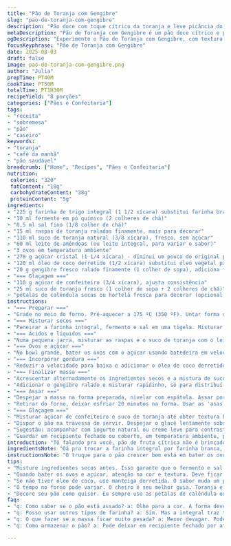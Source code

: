 ```yaml
---
title: "Pão de Toranja com Gengibre"
slug: "pao-de-toranja-com-gengibre"
description: "Pão doce com toque cítrico da toranja e leve picância do gengibre fresco. Fica úmido, com aroma vibrante e crosta fina. Serve para café da manhã ou lanche. Usa óleo de coco no lugar de óleo vegetal, e farinha de trigo integral para textura mais rústica. Glaçagem de toranja com açúcar de confeiteiro ajustada para consistência perfeita. Ideia diferente do clássico pão de frutas, com visual bonito e roubando a cena junto a um chá quente."
metaDescription: "Pão de Toranja com Gengibre é um pão doce cítrico e picante, ideal para café da manhã ou lanche."
ogDescription: "Experimente o Pão de Toranja com Gengibre, com textura rústica e aroma vibrante. Perfeito para acompanhar um bom chá."
focusKeyphrase: "Pão de Toranja com Gengibre"
date: 2025-08-03
draft: false
image: pao-de-toranja-com-gengibre.png
author: "Julia"
prepTime: PT40M
cookTime: PT50M
totalTime: PT1H30M
recipeYield: "8 porções"
categories: ["Pães e Confeitaria"]
tags:
- "receita"
- "sobremesa"
- "pão"
- "caseiro"
keywords:
- "toranja"
- "café da manhã"
- "pão saudável"
breadcrumb: ["Home", "Recipes", "Pães e Confeitaria"]
nutrition: 
 calories: "320"
 fatContent: "18g"
 carbohydrateContent: "38g"
 proteinContent: "5g"
ingredients:
- "225 g farinha de trigo integral (1 1/2 xícara) substitui farinha branca para textura e sabor mais encorpado"
- "10 ml fermento em pó químico (2 colheres de chá)"
- "0,5 ml sal fino (1/8 colher de chá)"
- "15 ml raspas de toranja raladas finamente, mais para decorar"
- "110 ml suco de toranja natural (3/8 xícara), fresco, sem açúcar"
- "60 ml leite de amêndoas (ou leite integral, para variar o sabor)"
- "3 ovos em temperatura ambiente"
- "270 g açúcar cristal (1 1/4 xícara) - diminui um pouco do original para evitar muito doce"
- "120 ml óleo de coco derretido (1/2 xícara) substitui óleo vegetal para aroma e textura mais interessantes"
- "20 g gengibre fresco ralado finamente (1 colher de sopa), adiciona frescor e leve picância"
- "=== Glaçagem ==="
- "110 g açúcar de confeiteiro (3/4 xícara), ajusta consistência"
- "25 ml suco de toranja fresco (1 colher de sopa + 2 colheres de chá)"
- "pétalas de calêndula secas ou hortelã fresca para decorar (opcional)"
instructions:
- "=== Preparar ==="
- "Grade no meio do forno. Pré-aquecer a 175 ºC (350 ºF). Untar forma de pão (23 x 13 cm) com manteiga e forrar com papel manteiga, deixando 'asas' que ultrapassem as bordas para facilitar desenformar — faz toda diferença, não pule esse passo."
- "=== Misturar secos ==="
- "Peneirar a farinha integral, fermento e sal em uma tigela. Misturar rapidamente para uniformizar. Reservar."
- "=== Ácidos e líquidos ==="
- "Numa pequena jarra, misturar as raspas e o suco de toranja com o leite vegetal. Deixar descansar uns 5 minutos, enquanto os sabores se misturam e o cheiro fica forte."
- "=== Ovos e açúcar ==="
- "No bowl grande, bater os ovos com o açúcar usando batedeira em velocidade média-alta. A mistura deve clarear, crescer em volume e formar uma fita grossa quando o batedor levantar — leva cerca de 6 a 7 minutos. Paciência aqui é vital; acelera o crescimento do pão e a textura aveludada."
- "=== Incorporar gordura ==="
- "Reduzir a velocidade para baixa e adicionar o óleo de coco derretido em fio contínuo, aos poucos, para emulsificar. Misture até integrar bem, sem deixar separar."
- "=== Finalizar massa ==="
- "Acrescentar alternadamente os ingredientes secos e a mistura de suco de toranja, começando e terminando com os secos. Isso evita que a massa fique muito pesada ou seca. Usar espátula para mexer delicadamente, sem bater muito para não desenvolver glúten excessivo — pão fica duro."
- "Adicionar o gengibre ralado e misturar rapidinho, só para distribuí-lo."
- "=== Assar ==="
- "Despejar a massa na forma preparada, nivelar com espátula. Assar por aproximadamente 50 minutos, observando o topo — dourado porém não queimado, e o cheiro de toranja com gengibre que invade a cozinha. Testar com um palito: deve sair limpo ou com pouca migalha úmida. Caso doure rápido demais, cobrir com papel alumínio nos últimos 10 minutos."
- "Retirar do forno, deixar esfriar 20 minutos na forma. Usar as 'asas' para levantar o pão sem quebrar, transferir para grade e deixar esfriar completamente, cerca de 1h a 1h10. Esse tempo é essencial para o corte não esfarelar."
- "=== Glaçagem ==="
- "Misturar açúcar de confeiteiro e suco de toranja até obter textura homogênea, brilhante e espessa, mas fluida o suficiente para escorrer por cima sem ficar líquida. Ajustar com mais suco ou açúcar."
- "Dispor o pão na travessa de servir. Despejar o glacê lentamente sobre o topo, deixando escorrer nas laterais. Decorar com raspas de toranja e as pétalas de calêndula ou folhas de hortelã para dar cor, frescor e efeito visual caprichado."
- "Sugestão: acompanhar com iogurte natural ou creme leve para contraste – o azedinho do pão e a doçura passam fácil para nível gourmet."
- "Guardar em recipiente fechado ou coberto, em temperatura ambiente, por até 3 dias. Se quiser conservar mais, envolva bem e coloque na geladeira, mas lembre que perde um pouco da umidade natural."
introduction: "Tô falando pra você, pão de fruta cítrica não é brincadeira. Já queimei alguns, já bati massa demais, já saiu duro feito pedra. Toranja tem personalidade forte, o gengibre equilibra com toque quente. Já testei farinha branca, gostava, mas achava que faltava força no sabor. Troquei a integral pra dar aquela textura densa prática, no estilo pão-que-você-já-conhece-mas-com-uma-surpresinha. O óleo de coco troca o perfume, deixa mais atraente e menos óbvio que óleo vegetal. Se não tiver, manteiga derretida funciona, mas o resultado muda um pouco. Só não enche o saco batendo demais a massa, é atração pelo olfato que diz quando tá pronto. Acho que a gente cozinha olhando – quase sentindo – não só com relógio e receita. Por isso, preste atenção no cheiro doce da toranja e no brilho da massa. Isso ensina mais que tempo na forma. Depois, a sequência do glacê é um passo pra dar charme. Usei açúcar de confeiteiro porque escorre melhor e uniformiza. Finaliza, colore. Petalas dão charme. E quanto ao iogurte, vai na fé: um detalhezinho ácido que eleva o conjunto, afina o paladar. Pão funciona pra momentos de calmaria, cafezinho, papo jogado. Não é só tarefa, é coisa nossa."
ingredientsNote: "Dá pra trocar a farinha integral por farinha branca, mas aí perde aquele toque rústico na textura que adoro. Se for substituir o óleo de coco, melhor usar manteiga derretida, porque óleo de girassol ou soja muda bem o aroma e a maciez. Se não tiver gengibre fresco, experimente colocar meia colher de chá de gengibre em pó; não é a mesma coisa, mas quebra um galho. Suco de toranja natural é chave – use espremedor manual, acontece uma diferença gigante. Leite de amêndoas pode ser substituído por leite normal, ou até água para versão mais leve. O açúcar foi diminuído para evitar excesso. Se quiser mais doce, só aumentar um pouco, mas sem abusar para não desandar o equilíbrio."
instructionsNote: "O truque para o pão crescer bem está em bater os ovos e açúcar até ponto de fita – é quando a mistura tem ar suficiente para gerar leveza. Demorou para eu entender isso, achava que chegar no mais claro bastava. Incorporar óleo devagar, com batedeira na velocidade mínima, ajuda a evitar que se separe. Misturar ingredientes secos e líquidos aos poucos também. Massa pesada vira pão duro, e isso todo mundo já fez. O tempo no forno é uma referência — olhe a coloração dourada ao invés de só contar minutos. Se o topo dourar antes, tapa com papel alumínio para o interior não secar. Retirar da forma é outro momento: deixar amornar ajuda o pão a soltar, se tiver quente demais, esfarela. A glaçagem pede paciência: mexa aos poucos o suco no açúcar para não passar do ponto, sino vira uma calda escorrendo demais que não fixa no pão. Se estiver muito denso, pózinho extra de suco; se muito fino, mais açúcar. Decorar é só jogo final, mas faz comida ficar mais bonita e apetitosa. Serve tal qual, com um café forte, chá ou iogurte, porque o conjunto pede equilíbrio no sabor e textura."
tips:
- "Misture ingredientes secos antes. Isso garante que o fermento e sal se espalhem bem, evitando surpresas ao assar. Se não peneirar, pode ter bolinhas de fermento. Aprendi isso com erros anteriores. Parece básico, mas na prática faz diferença."
- "Quando bater os ovos e açúcar, atenção na cor e textura. Deve ficar clara e leve. Isso gera ar. Não acelere. O tempo é amigo aqui. Minhas primeiras tentativas falharam por pressa. Isso virou aprendizado."
- "Se não tiver óleo de coco, use manteiga derretida. O sabor muda um pouco, mas ainda fica bom. Cuidado com a temperatura da manteiga. Não muito quente para não cozinhar os ovos. Anote essa dica."
- "O tempo no forno pode variar. O cheiro é seu melhor guia. Toranja e gengibre juntos criam um aroma que preenche a cozinha. Fique de olho na coloração. Dourado, mas não queimado. Cobrir com papel alumínio é uma tática que me salvou várias vezes."
- "Decore seu pão como quiser. Eu sempre uso as pétalas de calêndula ou um pouco de hortelã. Isso não só realça o visual, mas agrega frescor. Teste diferentes opções. Sempre algo novo e saboroso."
faq:
- "q: Como saber se o pão está assado? a: Olhe para a cor. A forma deve estar dourada. Use o palito. Se sair limpo, tá bom. Se não, mais tempo."
- "q: Posso usar outros tipos de farinha? a: Sim. Mas a integral traz textura especial. Branca é uma opção, mas perde na rusticidade. Vamos arriscar."
- "q: O que fazer se a massa ficar muito pesada? a: Mexer devagar. Pode misturar ingredientes secos e líquidos aos poucos. Massa pesada, pão duro. Cuidado."
- "q: Como armazenar o pão? a: Pode deixar em recipiente fechado por até três dias. Se precisar durar mais, guarde na geladeira. Perde um pouco de umidade, mas ainda é comestível."

---
```

